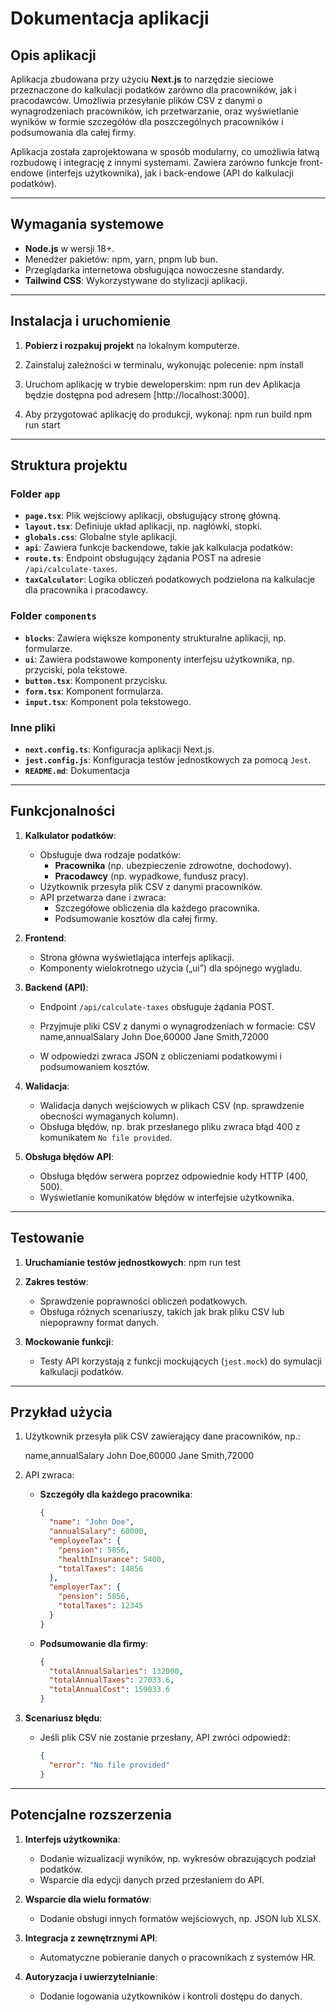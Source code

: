 
# Dokumentacja aplikacji

## Opis aplikacji
Aplikacja zbudowana przy użyciu **Next.js** to narzędzie sieciowe przeznaczone do kalkulacji podatków zarówno dla pracowników, jak i pracodawców. Umożliwia przesyłanie plików CSV z danymi o wynagrodzeniach pracowników, ich przetwarzanie, oraz wyświetlanie wyników w formie szczegółów dla poszczególnych pracowników i podsumowania dla całej firmy.

Aplikacja została zaprojektowana w sposób modularny, co umożliwia łatwą rozbudowę i integrację z innymi systemami. Zawiera zarówno funkcje front-endowe (interfejs użytkownika), jak i back-endowe (API do kalkulacji podatków).

------

## Wymagania systemowe
- **Node.js** w wersji 18+.
- Menedżer pakietów: npm, yarn, pnpm lub bun.
- Przeglądarka internetowa obsługująca nowoczesne standardy.
- **Tailwind CSS**: Wykorzystywane do stylizacji aplikacji.

------

## Instalacja i uruchomienie
1. **Pobierz i rozpakuj projekt** na lokalnym komputerze.
2. Zainstaluj zależności w terminalu, wykonując polecenie:
   npm install

3. Uruchom aplikację w trybie deweloperskim:
   npm run dev
   Aplikacja będzie dostępna pod adresem [http://localhost:3000].

4. Aby przygotować aplikację do produkcji, wykonaj:
   npm run build
   npm run start


------

## Struktura projektu

### Folder `app`
- **`page.tsx`**: Plik wejściowy aplikacji, obsługujący stronę główną.
- **`layout.tsx`**: Definiuje układ aplikacji, np. nagłówki, stopki.
- **`globals.css`**: Globalne style aplikacji.
- **`api`**: Zawiera funkcje backendowe, takie jak kalkulacja podatków:
- **`route.ts`**: Endpoint obsługujący żądania POST na adresie `/api/calculate-taxes`.
- **`taxCalculator`**: Logika obliczeń podatkowych podzielona na kalkulacje dla pracownika i pracodawcy.

### Folder `components`
- **`blocks`**: Zawiera większe komponenty strukturalne aplikacji, np. formularze.
- **`ui`**: Zawiera podstawowe komponenty interfejsu użytkownika, np. przyciski, pola tekstowe.
- **`button.tsx`**: Komponent przycisku.
- **`form.tsx`**: Komponent formularza.
- **`input.tsx`**: Komponent pola tekstowego.

### Inne pliki
- **`next.config.ts`**: Konfiguracja aplikacji Next.js.
- **`jest.config.js`**: Konfiguracja testów jednostkowych za pomocą `Jest`.
- **`README.md`**: Dokumentacja

------

## Funkcjonalności
1. **Kalkulator podatków**:
   - Obsługuje dwa rodzaje podatków:
     - **Pracownika** (np. ubezpieczenie zdrowotne, dochodowy).
     - **Pracodawcy** (np. wypadkowe, fundusz pracy).
   - Użytkownik przesyła plik CSV z danymi pracowników.
   - API przetwarza dane i zwraca:
     - Szczegółowe obliczenia dla każdego pracownika.
     - Podsumowanie kosztów dla całej firmy.

2. **Frontend**:
   - Strona główna wyświetlająca interfejs aplikacji.
   - Komponenty wielokrotnego użycia („ui”) dla spójnego wygladu.

3. **Backend (API)**:
   - Endpoint `/api/calculate-taxes` obsługuje żądania POST.
   - Przyjmuje pliki CSV z danymi o wynagrodzeniach w formacie:
     CSV
     name,annualSalary
     John Doe,60000
     Jane Smith,72000
     
   - W odpowiedzi zwraca JSON z obliczeniami podatkowymi i podsumowaniem kosztów.

4. **Walidacja**:
   - Walidacja danych wejściowych w plikach CSV (np. sprawdzenie obecności wymaganych kolumn).
   - Obsługa błędów, np. brak przesłanego pliku zwraca błąd 400 z komunikatem `No file provided`.

5. **Obsługa błędów API**:
   - Obsługa błędów serwera poprzez odpowiednie kody HTTP (400, 500).
   - Wyświetlanie komunikatów błędów w interfejsie użytkownika.

------

## Testowanie
1. **Uruchamianie testów jednostkowych**:
   npm run test

2. **Zakres testów**:
   - Sprawdzenie poprawności obliczeń podatkowych.
   - Obsługa różnych scenariuszy, takich jak brak pliku CSV lub niepoprawny format danych.
3. **Mockowanie funkcji**:
   - Testy API korzystają z funkcji mockujących (`jest.mock`) do symulacji kalkulacji podatków.

------

## Przykład użycia
1. Użytkownik przesyła plik CSV zawierający dane pracowników, np.:

   name,annualSalary
   John Doe,60000
   Jane Smith,72000
  
2. API zwraca:
   - **Szczegóły dla każdego pracownika**:
     ```json
     {
       "name": "John Doe",
       "annualSalary": 60000,
       "employeeTax": {
         "pension": 5856,
         "healthInsurance": 5400,
         "totalTaxes": 14856
       },
       "employerTax": {
         "pension": 5856,
         "totalTaxes": 12345
       }
     }

   - **Podsumowanie dla firmy**:
     ```json
     {
       "totalAnnualSalaries": 132000,
       "totalAnnualTaxes": 27033.6,
       "totalAnnualCost": 159033.6
     }

3. **Scenariusz błędu**:
   - Jeśli plik CSV nie zostanie przesłany, API zwróci odpowiedź:
     ```json
     {
       "error": "No file provided"
     }

------

## Potencjalne rozszerzenia
1. **Interfejs użytkownika**:
   - Dodanie wizualizacji wyników, np. wykresów obrazujących podział podatków.
   - Wsparcie dla edycji danych przed przesłaniem do API.

2. **Wsparcie dla wielu formatów**:
   - Dodanie obsługi innych formatów wejściowych, np. JSON lub XLSX.

3. **Integracja z zewnętrznymi API**:
   - Automatyczne pobieranie danych o pracownikach z systemów HR.

4. **Autoryzacja i uwierzytelnianie**:
   - Dodanie logowania użytkowników i kontroli dostępu do danych.
